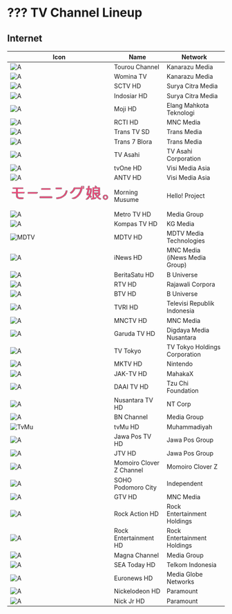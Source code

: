 # ??? TV Channel Lineup
## Internet
Icon | Name | Network
-- | -- | --
![A](https://github.com/user-attachments/assets/0d3e3170-d7e8-420a-be43-bcaa016cb2be) | Tourou Channel | Kanarazu Media
![A](https://github.com/user-attachments/assets/0d3e3170-d7e8-420a-be43-bcaa016cb2be) | Womina TV | Kanarazu Media
![A](https://github.com/user-attachments/assets/0d3e3170-d7e8-420a-be43-bcaa016cb2be) | SCTV HD | Surya Citra Media
![A](https://github.com/user-attachments/assets/0d3e3170-d7e8-420a-be43-bcaa016cb2be) | Indosiar HD | Surya Citra Media
![A](https://github.com/user-attachments/assets/0d3e3170-d7e8-420a-be43-bcaa016cb2be) | Moji HD | Elang Mahkota Teknologi
![A](https://github.com/user-attachments/assets/0d3e3170-d7e8-420a-be43-bcaa016cb2be) | RCTI HD | MNC Media
![A](https://github.com/user-attachments/assets/0d3e3170-d7e8-420a-be43-bcaa016cb2be) | Trans TV SD | Trans Media
![A](https://github.com/user-attachments/assets/0d3e3170-d7e8-420a-be43-bcaa016cb2be) | Trans 7 Blora | Trans Media
![A](https://github.com/user-attachments/assets/0d3e3170-d7e8-420a-be43-bcaa016cb2be) | TV Asahi | TV Asahi Corporation
![A](https://github.com/user-attachments/assets/48e10835-ad8c-4e61-bc18-e1d4e814058c) | tvOne HD | Visi Media Asia
![A](https://upload.wikimedia.org/wikipedia/id/f/fd/Antv_logo%282009%29.png) | ANTV HD | Visi Media Asia
![A](https://github.com/TG635-alt126xA/ExtendedMaster113/raw/refs/heads/main/MorningMusumeLogo.png) | Morning Musume | Hello! Project
![A](https://github.com/user-attachments/assets/3ccac20d-a2b8-4fb4-84c6-49370d3eb923) | Metro TV HD | Media Group
![A](https://github.com/user-attachments/assets/0d3e3170-d7e8-420a-be43-bcaa016cb2be) | Kompas TV HD | KG Media
![MDTV](https://upload.wikimedia.org/wikipedia/commons/8/89/MDTV_logo.svg) | MDTV HD | MDTV Media Technologies
![A](https://github.com/user-attachments/assets/0d3e3170-d7e8-420a-be43-bcaa016cb2be) | iNews HD | MNC Media (iNews Media Group)
![A](https://github.com/user-attachments/assets/0d3e3170-d7e8-420a-be43-bcaa016cb2be) | BeritaSatu HD | B Universe
![A](https://github.com/user-attachments/assets/0d3e3170-d7e8-420a-be43-bcaa016cb2be) | RTV HD | Rajawali Corpora
![A](https://github.com/user-attachments/assets/708b87c7-d902-4f21-8860-e933a10dd3fb) | BTV HD | B Universe
![A](https://github.com/user-attachments/assets/cec52875-b162-48ce-941f-4ab7067def26) | TVRI HD | Televisi Republik Indonesia
![A](https://github.com/user-attachments/assets/0d3e3170-d7e8-420a-be43-bcaa016cb2be) | MNCTV HD | MNC Media
![A](https://github.com/user-attachments/assets/eec14a5e-616c-4e01-818e-6e12ff4a2611) | Garuda TV HD | Digdaya Media Nusantara
![A](https://github.com/user-attachments/assets/b106cdae-63af-44b6-a878-f00a9507d2bd) | TV Tokyo | TV Tokyo Holdings Corporation
![A](https://github.com/user-attachments/assets/0d3e3170-d7e8-420a-be43-bcaa016cb2be) | MKTV HD | Nintendo
![A](https://github.com/user-attachments/assets/0d3e3170-d7e8-420a-be43-bcaa016cb2be) | JAK-TV HD | MahakaX
![A](https://github.com/user-attachments/assets/0d3e3170-d7e8-420a-be43-bcaa016cb2be) | DAAI TV HD | Tzu Chi Foundation
![A](https://github.com/user-attachments/assets/0d3e3170-d7e8-420a-be43-bcaa016cb2be) | Nusantara TV HD | NT Corp
![A](https://github.com/user-attachments/assets/0d3e3170-d7e8-420a-be43-bcaa016cb2be) | BN Channel | Media Group
![TvMu](https://github.com/user-attachments/assets/b895236e-73c8-404d-bbe5-922b8f43e4f2) | tvMu HD | Muhammadiyah
![A](https://github.com/user-attachments/assets/0d3e3170-d7e8-420a-be43-bcaa016cb2be) | Jawa Pos TV HD | Jawa Pos Group
![A](https://github.com/user-attachments/assets/0d3e3170-d7e8-420a-be43-bcaa016cb2be) | JTV HD | Jawa Pos Group
![A](https://github.com/user-attachments/assets/0d3e3170-d7e8-420a-be43-bcaa016cb2be) | Momoiro Clover Z Channel | Momoiro Clover Z
![A](https://upload.wikimedia.org/wikipedia/commons/5/5a/Neo_Soho.svg) | SOHO Podomoro City | Independent
![A](https://github.com/user-attachments/assets/0d3e3170-d7e8-420a-be43-bcaa016cb2be) | GTV HD | MNC Media
![A](https://github.com/user-attachments/assets/0d3e3170-d7e8-420a-be43-bcaa016cb2be) | Rock Action HD | Rock Entertainment Holdings
![A](https://github.com/user-attachments/assets/0d3e3170-d7e8-420a-be43-bcaa016cb2be) | Rock Entertainment HD | Rock Entertainment Holdings
![A](https://github.com/user-attachments/assets/0d3e3170-d7e8-420a-be43-bcaa016cb2be) | Magna Channel | Media Group
![A](https://github.com/user-attachments/assets/0d3e3170-d7e8-420a-be43-bcaa016cb2be) | SEA Today HD | Telkom Indonesia
![A](https://github.com/user-attachments/assets/0d3e3170-d7e8-420a-be43-bcaa016cb2be) | Euronews HD | Media Globe Networks
![A](https://github.com/user-attachments/assets/0d3e3170-d7e8-420a-be43-bcaa016cb2be) | Nickelodeon HD | Paramount
![A](https://github.com/user-attachments/assets/0d3e3170-d7e8-420a-be43-bcaa016cb2be) | Nick Jr HD | Paramount
